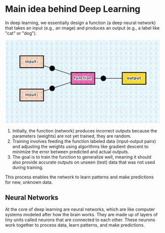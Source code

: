 # Main idea behind Deep Learning

In deep learning, we essentially design a function (a deep neural network) that takes an input (e.g., an image) and produces an output (e.g., a label like "cat" or "dog").

<div align="center">
  <img src="./Assets/nnAsAFn.gif" width="500px" alt="nnAsAFn">
</div>

1. Initially, the function (network) produces incorrect outputs because the parameters (weights) are not yet trained, they are random.
2. Training involves feeding the function labeled data (input-output pairs) and adjusting the weights using algorithms like gradient descent to minimize the error between predicted and actual outputs.
3. The goal is to train the function to generalize well, meaning it should also provide accurate outputs on unseen (test) data that was not used during training.

This process enables the network to learn patterns and make predictions for new, unknown data.

## Neural Networks

At the core of deep learning are neural networks, which are like computer systems modeled after how the brain works. They are made up of layers of tiny units called neurons that are connected to each other. These neurons work together to process data, learn patterns, and make predictions.
